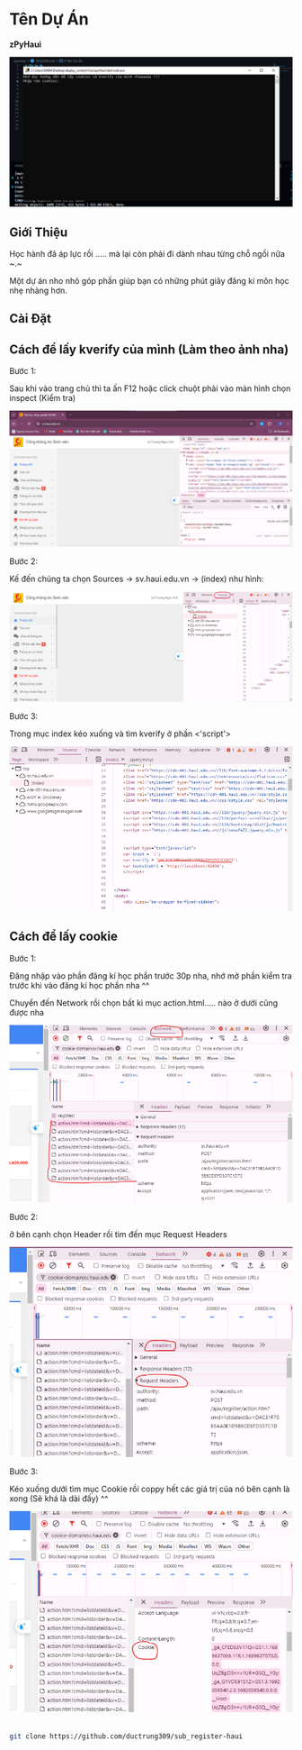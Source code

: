 # Tên Dự Án

<strong>zPyHaui</strong>

![Ảnh chụp màn hình](./img/Screenshot%202024-08-15%20174150.png)

## Giới Thiệu

Học hành đã áp lực rồi ..... mà lại còn phải đi dành nhau từng chỗ ngồi nữa ~.~

Một dự án nho nhỏ góp phần giúp bạn có những phút giây đăng kí môn học nhẹ nhàng hơn.

## Cài Đặt

<h2> Cách để lấy kverify của mình (Làm theo ảnh nha) </h2>

Bước 1:

Sau khi vào trang chủ thì ta ấn F12 hoặc click chuột phải vào màn hình chọn inspect (Kiểm tra)

![Ảnh chụp màn hình](./img/kB1.png)

Bước 2:

Kế đến chúng ta chọn Sources -> sv.haui.edu.vn -> (index) như hình:

![Ảnh chụp màn hình](./img/kB2.png)

Bước 3:

Trong mục index kéo xuống và tìm kverify ở phần <'script'>

![Ảnh chụp màn hình](./img/kB3.png)

<h2> Cách để lấy cookie </h2>

Bước 1:

Đăng nhập vào phần đăng kí học phần trước 30p nha, nhớ mở phần kiểm tra trước khi vào đăng kí học phần nha ^^

Chuyển đến Network rồi chọn bất kì mục action.html..... nào ở dưới cũng được nha

![Ảnh chụp màn hình](./img/cB1.png)

Bước 2:

ở bên cạnh chọn Header rồi tìm đến mục Request Headers

![Ảnh chụp màn hình](./img/cB2.png)

Bước 3:

Kéo xuống dưới tìm mục Cookie rồi coppy hết các giá trị của nó bên cạnh là xong (Sẽ khá là dài đấy) ^^

![Ảnh chụp màn hình](./img/cB3.png)

```bash

git clone https://github.com/ductrung309/sub_register-haui

```
